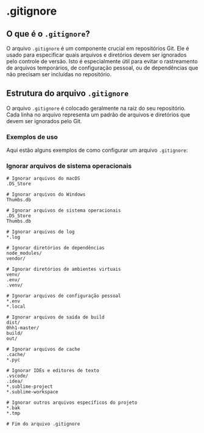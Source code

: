 # .gitignore

## O que é o `.gitignore`?

O arquivo `.gitignore` é um componente crucial em repositórios Git. Ele é usado para especificar quais arquivos e diretórios devem ser ignorados pelo controle de versão. Isto é especialmente útil para evitar o rastreamento de arquivos temporários, de configuração pessoal, ou de dependências que não precisam ser incluídas no repositório.

## Estrutura do arquivo `.gitignore`

O arquivo `.gitignore` é colocado geralmente na raiz do seu repositório. Cada linha no arquivo representa um padrão de arquivos e diretórios que devem ser ignorados pelo Git.

### Exemplos de uso

Aqui estão alguns exemplos de como configurar um arquivo `.gitignore`:

### Ignorar arquivos de sistema operacionais

```gitignore
# Ignorar arquivos do macOS
.DS_Store

# Ignorar arquivos do Windows
Thumbs.db

# Ignorar arquivos de sistema operacionais
.DS_Store
Thumbs.db

# Ignorar arquivos de log
*.log

# Ignorar diretórios de dependências
node_modules/
vendor/

# Ignorar diretórios de ambientes virtuais
venv/
.env/
.venv/

# Ignorar arquivos de configuração pessoal
*.env
*.local

# Ignorar arquivos de saída de build
dist/ 
0hh1-master/
build/
out/

# Ignorar arquivos de cache
.cache/
*.pyc

# Ignorar IDEs e editores de texto
.vscode/
.idea/
*.sublime-project
*.sublime-workspace

# Ignorar outros arquivos específicos do projeto
*.bak
*.tmp

# Fim do arquivo .gitignore
```